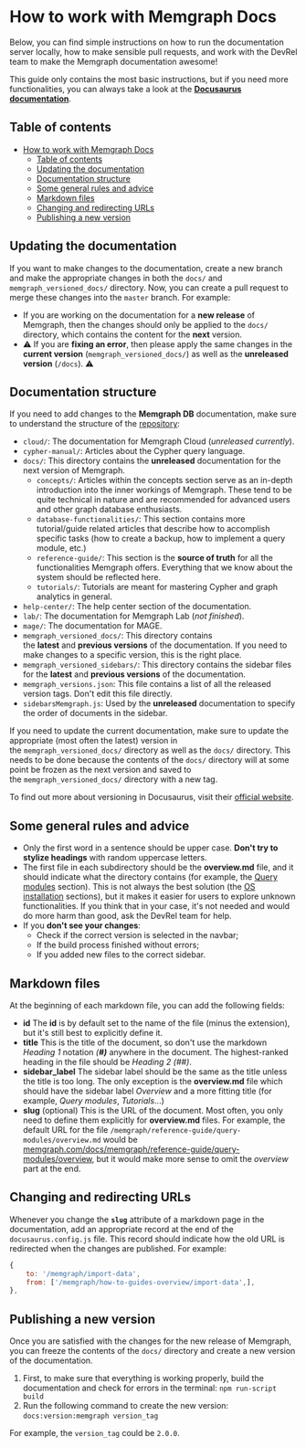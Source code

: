 # How to work with Memgraph Docs

Below, you can find simple instructions on how to run the documentation server
locally, how to make sensible pull requests, and work with the DevRel team to
make the Memgraph documentation awesome!

This guide only contains the most basic instructions, but if you need more
functionalities, you can always take a look at the **[Docusaurus
documentation](https://docusaurus.io/docs/2.0.0-beta.1/docs-introduction)**.

## Table of contents

- [How to work with Memgraph Docs](#how-to-work-with-memgraph-docs)
  - [Table of contents](#table-of-contents)
  - [Updating the documentation](#updating-the-documentation)
  - [Documentation structure](#documentation-structure)
  - [Some general rules and advice](#some-general-rules-and-advice)
  - [Markdown files](#markdown-files)
  - [Changing and redirecting URLs](#changing-and-redirecting-urls)
  - [Publishing a new version](#publishing-a-new-version)

## Updating the documentation

If you want to make changes to the documentation, create a new branch and make
the appropriate changes in both the `docs/` and `memgraph_versioned_docs/`
directory. Now, you can create a pull request to merge these changes into the
`master` branch. For example:

- If you are working on the documentation for a **new release** of Memgraph,
  then the changes should only be applied to the `docs/` directory, which
  contains the content for the **next** version.
- ⚠️ If you are **fixing an error**, then please apply the same changes in the
  **current version** (`memgraph_versioned_docs/`) as well as the **unreleased
  version** (`/docs`). ⚠️

## Documentation structure

If you need to add changes to the **Memgraph DB** documentation, make sure to
understand the structure of the [repository](https://github.com/memgraph/docs):

- `cloud/`: The documentation for Memgraph Cloud (*unreleased currently*).
- `cypher-manual/`: Articles about the Cypher query language.
- `docs/`: This directory contains the **unreleased** documentation for the next
  version of Memgraph.
    - `concepts/`: Articles within the concepts section serve as an in-depth
      introduction into the inner workings of Memgraph. These tend to be quite
      technical in nature and are recommended for advanced users and other graph
      database enthusiasts.
    - `database-functionalities/`: This section contains more tutorial/guide
      related articles that describe how to accomplish specific tasks (how to
      create a backup, how to implement a query module, etc.)
    - `reference-guide/`: This section is the **source of truth** for all the
      functionalities Memgraph offers. Everything that we know about the system
      should be reflected here.
    - `tutorials/`: Tutorials are meant for mastering Cypher and graph analytics
      in general.
- `help-center/`: The help center section of the documentation.
- `lab/`: The documentation for Memgraph Lab (*not finished*).
- `mage/`: The documentation for MAGE.
- `memgraph_versioned_docs/`: This directory contains
  the **latest** and **previous versions** of the documentation. If you need to
  make changes to a specific version, this is the right place.
- `memgraph_versioned_sidebars/`: This directory contains the sidebar files for
  the **latest** and **previous versions** of the documentation.
- `memgraph_versions.json`: This file contains a list of all the released
  version tags. Don't edit this file directly.
- `sidebarsMemgraph.js`: Used by the **unreleased** documentation to specify the
  order of documents in the sidebar.

If you need to update the current documentation, make sure to update the
appropriate (most often the latest) version in
the `memgraph_versioned_docs/` directory as well as the `docs/` directory. This
needs to be done because the contents of the `docs/` directory will at some
point be frozen as the next version and saved to
the `memgraph_versioned_docs/` directory with a new tag.

To find out more about versioning in Docusaurus, visit their [official
website](https://docusaurus.io/docs/versioning).

## Some general rules and advice

- Only the first word in a sentence should be upper case. **Don't try to stylize
  headings** with random uppercase letters.
- The first file in each subdirectory should be the **overview.md** file, and it
  should indicate what the directory contains (for example, the [Query
  modules](https://memgraph.com/docs/memgraph/reference-guide/query-modules)
  section). This is not always the best solution (the [OS
  installation](https://memgraph.com/docs/memgraph/install-memgraph-on-linux-docker)
  sections), but it makes it easier for users to explore unknown
  functionalities. If you think that in your case, it's not needed and would do
  more harm than good, ask the DevRel team for help.
- If you **don't see your changes**:
    - Check if the correct version is selected in the navbar;
    - If the build process finished without errors;
    - If you added new files to the correct sidebar.

## Markdown files

At the beginning of each markdown file, you can add the following fields:

- **id** The **id** is by default set to the name of the file (minus the
  extension), but it's still best to explicitly define it.
- **title** This is the title of the document, so don't use the markdown
  *Heading 1* notation *(**#)*** anywhere in the document. The highest-ranked
  heading in the file should be *Heading 2 (##)*.
- **sidebar_label** The sidebar label should be the same as the title unless the
  title is too long. The only exception is the **overview.md** file which should
  have the sidebar label *Overview* and a more fitting title (for example,
  *Query modules*, *Tutorials*...)
- **slug** (optional) This is the URL of the document. Most often, you only need
  to define them explicitly for **overview.md** files. For example, the default
  URL for the file `/memgraph/reference-guide/query-modules/overview.md`  would
  be
  [memgraph.com/docs/memgraph/reference-guide/query-modules/overview](http://memgraph.com/docs/memgraph/reference-guide/query-modules/overview),
  but it would make more sense to omit the *overview* part at the end.

## Changing and redirecting URLs

Whenever you change the **`slug`** attribute of a markdown page in the
documentation, add an appropriate record at the end of the
`docusaurus.config.js` file. This record should indicate how the old URL is
redirected when the changes are published. For example:

```jsx
{
    to: '/memgraph/import-data',
    from: ['/memgraph/how-to-guides-overview/import-data',],
},
```

## Publishing a new version

Once you are satisfied with the changes for the new release of Memgraph, you can
freeze the contents of the `docs/` directory and create a new version of the
documentation.

1. First, to make sure that everything is working properly, build the
   documentation and check for errors in the terminal: `npm run-script build`
2. Run the following command to create the new version: `docs:version:memgraph
   version_tag`

For example, the `version_tag` could be `2.0.0`.

